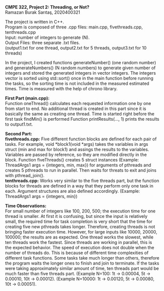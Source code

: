 **CMPE 322, Project 2: Threading, or Not?** <br />
Ramazan Burak Sarıtaş, 2020400321

The project is written in C++. <br />
Program is composed of three .cpp files: main.cpp, fivethreads.cpp, tenthreads.cpp <br />
Input: number of integers to generate (N). <br />
Output Files: three separate .txt files.  <br />
 	(output1.txt for one thread, output2.txt for 5 threads, output3.txt for 10 threads)

In the project, I created functions generateNumber() (one random number) and generateNumbers() (N random numbers) to generate given number of integers and stored the generated integers in vector<int> integers. The integers vector is sorted using std::sort() once in the main function before running the tasks, so the sorting time is not included in the measured estimated times. Time is measured with the help of chrono library.

**First Part (main.cpp):** <br />
Function oneThread() calculates each requested information one by one from start to end. No additional thread is created in this part since it is basically the same as creating one thread. Time is started right before the first task findMin() is performed
Function printResults(…, 1) prints the results to output1.txt.

**Second Part:** <br />
**fivethreads.cpp:** Five different function blocks are defined for each pair of tasks. For example, void *block1(void *args) takes the variables in args struct (min and max for block1) and assings the results to the variables. Variables are passed by reference, so they are modified directly in the block. Function fiveThreads() creates 5 struct instances (Example: ThreadArgs1 args = {integers, min, max}) for arguments of pthreads and creates 5 pthreads to run in parallel. Then waits for threats to exit and joins with pthread_join(). <br />
**tenthreads.cpp:** Works very similar to the five threads part, but the function blocks for threads are defined in a way that they perform only one task in each. Argument structures are also defined accordingly.  (Example: ThreadArgs1 args = {integers, min})

**Time Observations:** <br />
For small number of integers like 100, 200, 500; the execution time for one thread is smaller. At first it is confusing, but since the input is relatively small, the required time for task completion is very short that the time for creating five new pthreads takes longer. Therefore, creating threads is not bringing faster execution time. However, for large inputs like 10000, 20000, 100000; the results are as expected. One thread works the slowest, while ten threads work the fastest. Since threads are working in parallel, this is the expected behavior. The speed of execution does not double when the number of threads do. This is because of different time complexities of different task functions. Some tasks take much longer than others, therefore the program waits the longer ones to finish and join to terminate. If the tasks were taking approximately similar amount of time, ten threads part would be much faster than five threads part. 
(Example N=100: 	1t -> 0.00004, 5t -> 0.00010, 10t -> 0.00012).
(Example N=10000: 	1t -> 0.00120, 5t -> 0.00080, 10t -> 0.00051).

